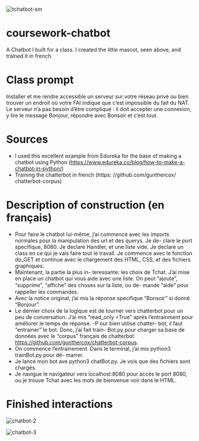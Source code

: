 ![tchatbot-sm](https://user-images.githubusercontent.com/17324902/203379718-c188f7aa-2117-45d0-8c2e-982800af8342.png)

# coursework-chatbot
A Chatbot I built for a class. I created the little mascot, seen above, and trained it in french. 

# Class prompt
Installer et me rendre accessible un serveur sur votre réseau privé ou bien trouver un endroit où votre FAI indique que c’est impossible du fait du NAT. Le serveur n’a pas besoin d’être compliqué : il doit accepter une connexion, y lire le message Bonjour, répondre avec Bonsoir et c’est tout.

# Sources
- I used this excellent example from Edureka for the base of making a chatbot using Python (https://www.edureka.co/blog/how-to-make-a-chatbot-in-python/)
- Training the chatterbot in french (https: //github.com/gunthercox/ chatterbot-corpus)

# Description of construction (en français)
- Pour faire le chatbot lui-même, j’ai commencé avec les imports normales pour la manipulation des url et des querys. Je de- clare le port specifique, 8080. Je declare Handler, et une liste vide. Je declare un class en ce qui je vais faire tout le travail. Je commence avec le fonction do_GET et continue avec le chargement des HTML, CSS, et des fichiers graphiques.
- Maintenant, la partie la plus in- teressante: les choix de Tchat. J’ai mise en place un chatbot qui vous aide avec une liste. On peut “ajoute”, “supprime”, “aﬀiche” des choses sur la liste, ou de- mande “aide” pour rappeller les commandes.
- Avec la notice original, j’ai mis la réponse specifique “Bonsoir” si donné “Bonjour”.
- Le dernier choix de la logique est de tourner vers chatterbot pour un peu de conversation. J’ai mis “read_only =True” après l’entrainment pour améliorer le temps de réponse.
-P our bien utilise chatter- bot, il faut “entrainer” le bot. Donc, j’ai fait train- Bot.py pour charger sa base de données avec le “corpus” français de chatterbot https://github.com/gunthercox/chatterbot-corpus.
- On commence l’entrainement. Dans le terminal, j’ai mis python3 trainBot.py pour dé- marrer.
- Je lance mon bot ave python3 chatBot.py. Je vois que des fichiers sont chargés.
- Je navigue le navigateur vers localhost:8080 pour accès le port 8080, ou je trouve Tchat avec les mots de bienvenue voir dans le HTML.


# Finished interactions
![chatbot-2](https://user-images.githubusercontent.com/17324902/203377952-1dc5b147-6dab-47c4-8f8d-abeb821e4330.png)

![chatbot-3](https://user-images.githubusercontent.com/17324902/203377956-9bc1b979-8f4c-4c0b-bdf5-6f4c80db20eb.png)
